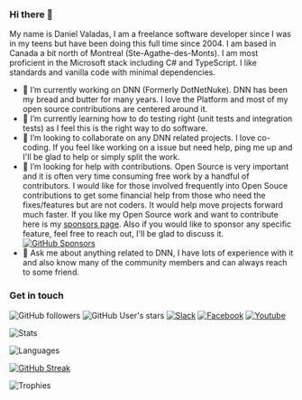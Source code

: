 ### Hi there 👋
My name is Daniel Valadas, I am a freelance software developer since I was in my teens but have been doing this full time since 2004. I am based in Canada a bit north of Montreal (Ste-Agathe-des-Monts). I am most proficient in the Microsoft stack including C# and TypeScript. I like standards and vanilla code with minimal dependencies.

- 🔭 I’m currently working on DNN (Formerly DotNetNuke). DNN has been my bread and butter for many years. I love the Platform and most of my open source contributions are centered around it.
- 🌱 I’m currently learning how to do testing right (unit tests and integration tests) as I feel this is the right way to do software.
- 👯 I’m looking to collaborate on any DNN related projects. I love co-coding. If you feel like working on a issue but need help, ping me up and I'll be glad to help or simply split the work.
- 🤔 I’m looking for help with contributions. Open Source is very important and it is often very time consuming free work by a handful of contributors. I would like for those involved frequently into Open Souce contributions to get some financial help from those who need the fixes/features but are not coders. It would help move projects forward much faster. If you like my Open Source work and want to contribute here is my [sponsors page](https://github.com/sponsors/valadas). Also if you would like to sponsor any specific feature, feel free to reach out, I'll be glad to discuss it. [![GitHub Sponsors](https://img.shields.io/badge/sponsor-30363D?style=for-the-badge&logo=GitHub-Sponsors&logoColor=#white)](https://github.com/sponsors/valadas)
- 💬 Ask me about anything related to DNN, I have lots of experience with it and also know many of the community members and can always reach to some friend.


### Get in touch
![GitHub followers](https://img.shields.io/github/followers/valadas?style=for-the-badge)
![GitHub User's stars](https://img.shields.io/github/stars/valadas?style=for-the-badge)
[![Slack](https://img.shields.io/badge/Slack-4A154B?style=for-the-badge&logo=slack&logoColor=white)](https://dvaladas.slack.com/team/U93TSAQN5)
[![Facebook](https://img.shields.io/badge/Facebook-1877F2?style=for-the-badge&logo=facebook&logoColor=white)](https://www.facebook.com/danielvaladas)
[![Youtube](https://img.shields.io/badge/YouTube-FF0000?style=for-the-badge&logo=youtube&logoColor=white)](https://www.youtube.com/channel/UCeHXVu8ShU5zrN2pOriJjfg)

![Stats](https://github-readme-stats.vercel.app/api?username=valadas&count_private=true&theme=dark&show_icons=true&include_all_commits=true)

![Languages](https://github-readme-stats.vercel.app/api/top-langs/?username=valadas&theme=dark)

[![GitHub Streak](https://github-readme-streak-stats.herokuapp.com?user=valadas&theme=dark)](https://git.io/streak-stats)

![Trophies](https://github-profile-trophy.vercel.app/?username=valadas&margin-w=8&column=4&theme=darkhub&no-frame=true)

